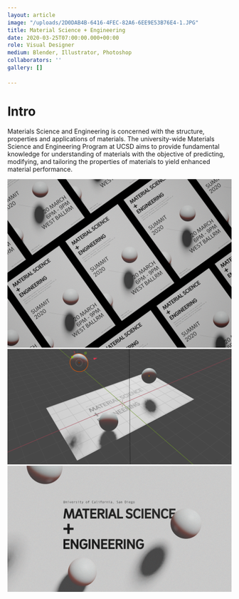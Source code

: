 ```yaml
---
layout: article
image: "/uploads/2D0DAB4B-6416-4FEC-82A6-6EE9E53B76E4-1.JPG"
title: Material Science + Engineering
date: 2020-03-25T07:00:00.000+00:00
role: Visual Designer
medium: Blender, Illustrator, Photoshop
collaborators: ''
gallery: []

---
```

# Intro

Materials Science and Engineering is concerned with the structure, properties and applications of materials. The university-wide Materials Science and Engineering Program at UCSD aims to provide fundamental knowledge for understanding of materials with the objective of predicting, modifying, and tailoring the properties of materials to yield enhanced material performance.

![](/uploads/MSE_BlenderMockup.png)![](/uploads/MSE_Screenshot.png)![](/uploads/MSE_BlednerStudy001.png)
